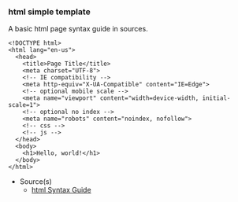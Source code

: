 ### html simple template

A basic html page syntax guide in sources.

```
<!DOCTYPE html>
<html lang="en-us">
  <head>
    <title>Page Title</title>
    <meta charset="UTF-8">
    <!-- IE compatibility -->
    <meta http-equiv="X-UA-Compatible" content="IE=Edge">
    <!-- optional mobile scale -->
    <meta name="viewport" content="width=device-width, initial-scale=1">
    <!-- optional no index -->
    <meta name="robots" content="noindex, nofollow">
    <!-- css -->
    <!-- js -->
  </head>
  <body>
    <h1>Hello, world!</h1>
  </body>
</html>
```

- Source(s)
  - [html Syntax Guide](http://codeguide.co/)
